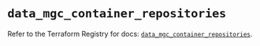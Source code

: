 # `data_mgc_container_repositories`

Refer to the Terraform Registry for docs: [`data_mgc_container_repositories`](https://registry.terraform.io/providers/magalucloud/mgc/0.39.0/docs/data-sources/container_repositories).
